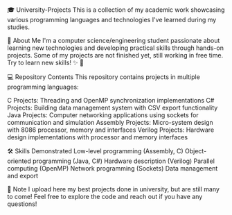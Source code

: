 🎓 University-Projects
This is a collection of my academic work showcasing various programming languages and technologies I've learned during my studies.

👨 About Me
I'm a computer science/engineering student passionate about learning new technologies and developing practical skills through hands-on projects. 
Some of my projects are not finished yet, still working in free time. Try to learn new skills! ✨ 🧠

💻 Repository Contents
This repository contains projects in multiple programming languages:

C Projects: Threading and OpenMP synchronization implementations
C# Projects: Building data management system with CSV export functionality
Java Projects: Computer networking applications using sockets for communication and simulation
Assembly Projects: Micro-system design with 8086 processor, memory and interfaces
Verilog Projects: Hardware design implementations with processor and memory interfaces

🛠️ Skills Demonstrated
Low-level programming (Assembly, C)
Object-oriented programming (Java, C#)
Hardware description (Verilog)
Parallel computing (OpenMP)
Network programming (Sockets)
Data management and export

📝 Note
I upload here my best projects done in university, but are still many to come!
Feel free to explore the code and reach out if you have any questions! 